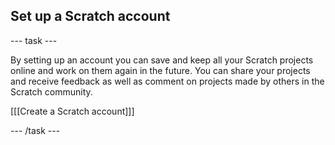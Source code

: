 ## Set up a Scratch account

--- task ---

By setting up an account you can save and keep all your Scratch projects online and work on them again in the future. You can share your projects and receive feedback as well as comment on projects made by others in the Scratch community.

[[[Create a Scratch account]]]

--- /task ---
